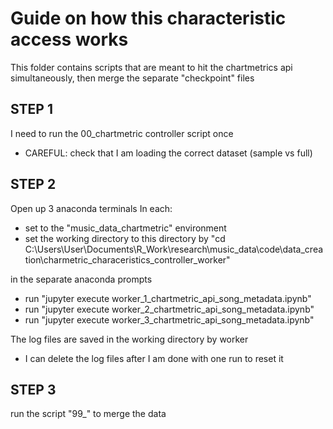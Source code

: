 # Guide on how this characteristic access works

This folder contains scripts that are meant to hit the chartmetrics api simultaneously, then merge the separate "checkpoint" files

## STEP 1

I need to run the 00_chartmetric controller script once
- CAREFUL: check that I am loading the correct dataset (sample vs full)

## STEP 2

Open up 3 anaconda terminals
In each:
- set to the "music_data_chartmetric" environment
- set the working directory to this directory by "cd C:\Users\User\Documents\R_Work\research\music_data\code\data_creation\charmetric_characeristics_controller_worker"

in the separate anaconda prompts
- run "jupyter execute worker_1_chartmetric_api_song_metadata.ipynb"
- run "jupyter execute worker_2_chartmetric_api_song_metadata.ipynb"
- run "jupyter execute worker_3_chartmetric_api_song_metadata.ipynb"

The log files are saved in the working directory by worker
- I can delete the log files after I am done with one run to reset it

## STEP 3 

run the script "99_" to merge the data
